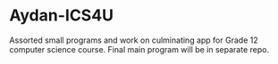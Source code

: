 # Aydan-ICS4U

Assorted small programs and work on culminating app for Grade 12 computer science course. Final main program will be in separate repo.